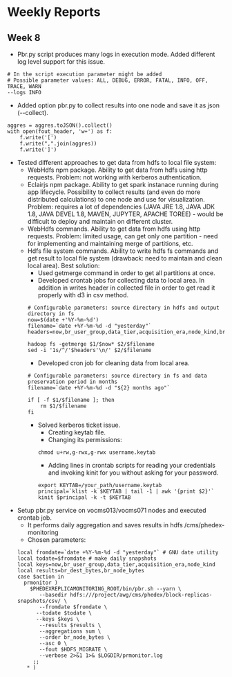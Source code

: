 # Weekly Reports 

## Week 8

- Pbr.py script produces many logs in execution mode. Added different log level support for this issue.
```
# In the script execution parameter might be added
# Possible parameter values: ALL, DEBUG, ERROR, FATAL, INFO, OFF, TRACE, WARN
--logs INFO
```
- Added option pbr.py to collect results into one node and save it as json (--collect).
```
aggres = aggres.toJSON().collect()
with open(fout_header, 'w+') as f:
    f.write('[')
    f.write(",".join(aggres))
    f.write(']')
```
- Tested different approaches to get data from hdfs to local file system:
  - WebHdfs npm package. Ability to get data from hdfs using http requests. Problem: not working with kerberos authentication.
  - Eclairjs npm package. Ability to get spark instanace running during app lifecycle. Possibility to collect results (and even do more distributed calculations) to one node and use for visualization. Problem: requires a lot of dependencies (JAVA JRE 1.8, JAVA JDK 1.8, JAVA DEVEL 1.8, MAVEN, JUPYTER, APACHE TOREE) - would be difficult to deploy and maintain on different cluster.
  - WebHdfs commands. Ability to get data from hdfs using http requests. Problem: limited usage, can get only one partition - need for implementing and maintaining merge of partitions, etc.
  - Hdfs file system commands. Ability to write hdfs fs commands and get result to local file system (drawback: need to maintain and clean local area). Best solution:
    - Used getmerge command in order to get all partitions at once.
    - Developed crontab jobs for collecting data to local area. In addition in writes header in collected file in order to get read it properly with d3 in csv method.
    ```
    # Configurable parameters: source directory in hdfs and output directory in fs
    now=$(date +'%Y-%m-%d')
    filename=`date +%Y-%m-%d -d "yesterday"`
    headers=now,br_user_group,data_tier,acquisition_era,node_kind,br_dest_bytes,br_node_bytes
    
    hadoop fs -getmerge $1/$now* $2/$filename
    sed -i '1s/^/'$headers'\n/' $2/$filename
    ```
    - Developed cron job for cleaning data from local area.
    ```
    # Configurable parameters: source directory in fs and data preservation period in months
    filename=`date +%Y-%m-%d -d "${2} months ago"`
    
    if [ -f $1/$filename ]; then
        rm $1/$filename
    fi
    ```
    - Solved kerberos ticket issue.
      - Creating keytab file.
      - Changing its permissions:
      ```
      chmod u+rw,g-rwx,g-rwx username.keytab
      ```
      - Adding lines in crontab scripts for reading your credentials and invoking kinit for you without asking for your password.
      ```
      export KEYTAB=/your_path/username.keytab
      principal=`klist -k $KEYTAB | tail -1 | awk '{print $2}'`
      kinit $principal -k -t $KEYTAB
      ```
- Setup pbr.py service on vocms013/vocms071 nodes and executed crontab job.
  - It performs daily aggregation and saves results in hdfs /cms/phedex-monitoring
  - Chosen parameters:
  ```
  local fromdate=`date +%Y-%m-%d -d "yesterday"` # GNU date utility
  local todate=$fromdate # make daily snapshots
  local keys=now,br_user_group,data_tier,acquisition_era,node_kind
  local results=br_dest_bytes,br_node_bytes
  case $action in
    prmonitor )
      $PHEDEXREPLICAMONITORING_ROOT/bin/pbr.sh --yarn \
         --basedir hdfs:///project/awg/cms/phedex/block-replicas-snapshots/csv/ \
         --fromdate $fromdate \
        --todate $todate \
        --keys $keys \
         --results $results \
         --aggregations sum \
         --order br_node_bytes \
         --asc 0 \
         --fout $HDFS_MIGRATE \
         --verbose 2>&1 1>& $LOGDIR/prmonitor.log
       ;;
     * )
  ```
